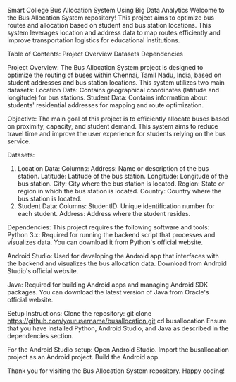 Smart College Bus Allocation System Using Big Data Analytics
Welcome to the Bus Allocation System repository! This project aims to optimize bus routes and allocation based on student and bus station locations.
This system leverages location and address data to map routes efficiently and improve transportation logistics for educational institutions.

Table of Contents:
		Project Overview
		Datasets
		Dependencies
		
Project Overview:
The Bus Allocation System project is designed to optimize the routing of buses within Chennai, Tamil Nadu, India, based on student addresses and bus station locations. 
This system utilizes two main datasets:
Location Data: Contains geographical coordinates (latitude and longitude) for bus stations.
Student Data: Contains information about students' residential addresses for mapping and route optimization.

Objective:
The main goal of this project is to efficiently allocate buses based on proximity, capacity, and student demand.
This system aims to reduce travel time and improve the user experience for students relying on the bus service.

Datasets:
1. Location Data:
Columns:
Address: Name or description of the bus station.
Latitude: Latitude of the bus station.
Longitude: Longitude of the bus station.
City: City where the bus station is located.
Region: State or region in which the bus station is located.
Country: Country where the bus station is located.
2. Student Data:
Columns:
StudentID: Unique identification number for each student.
Address: Address where the student resides.

Dependencies:
This project requires the following software and tools:
Python 3.x: Required for running the backend script that processes and visualizes data.
You can download it from Python's official website.

Android Studio: Used for developing the Android app that interfaces with the backend and visualizes the bus allocation data.
Download from Android Studio's official website.

Java: Required for building Android apps and managing Android SDK packages.
You can download the latest version of Java from Oracle's official website.


Setup Instructions:
Clone the repository:
git clone https://github.com/yourusername/busallocation.git
cd busallocation
Ensure that you have installed Python, Android Studio, and Java as described in the dependencies section.

For the Android Studio setup:
Open Android Studio.
Import the busallocation project as an Android project.
Build the Android app.


Thank you for visiting the Bus Allocation System repository. Happy coding!
